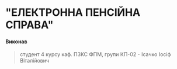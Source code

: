 # "ЕЛЕКТРОННА ПЕНСІЙНА СПРАВА"

#### Виконав 
> студент 4 курсу каф. ПЗКС ФПМ, групи КП-02 - Ісачко Іосіф Віталійович


